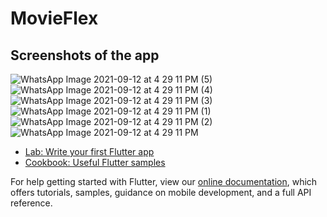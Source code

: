 # MovieFlex



## Screenshots of the app

![WhatsApp Image 2021-09-12 at 4 29 11 PM (5)](https://user-images.githubusercontent.com/81528687/132985033-fba7d525-9b8a-4ee5-9584-6e31deaac6b1.jpeg)![WhatsApp Image 2021-09-12 at 4 29 11 PM (4)](https://user-images.githubusercontent.com/81528687/132985040-a7c78be5-c36c-4cdb-b70c-aebfded76810.jpeg)![WhatsApp Image 2021-09-12 at 4 29 11 PM (3)](https://user-images.githubusercontent.com/81528687/132985043-ef2cb5a4-b717-4caa-a830-5b015c6824e0.jpeg)
![WhatsApp Image 2021-09-12 at 4 29 11 PM (1)](https://user-images.githubusercontent.com/81528687/132985054-d55f829d-a05b-4a8c-b049-6838eb0358ad.jpeg)![WhatsApp Image 2021-09-12 at 4 29 11 PM (2)](https://user-images.githubusercontent.com/81528687/132985057-ce2dc0c0-eafa-4b30-8d74-01ff55a1e2e5.jpeg)![WhatsApp Image 2021-09-12 at 4 29 11 PM](https://user-images.githubusercontent.com/81528687/132985058-13b31dcb-8b69-46aa-a565-0e94708476a8.jpeg)

- [Lab: Write your first Flutter app](https://flutter.dev/docs/get-started/codelab)
- [Cookbook: Useful Flutter samples](https://flutter.dev/docs/cookbook)

For help getting started with Flutter, view our
[online documentation](https://flutter.dev/docs), which offers tutorials,
samples, guidance on mobile development, and a full API reference.

